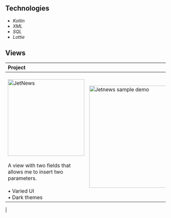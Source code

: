 ## Technologies ##

- _Kotlin_
- _XML_
- _SQL_
- _Lottie_


## Views ##

| Project                                                                                                                                                                                                                                                          |                                                                                              |
|:-----------------------------------------------------------------------------------------------------------------------------------------------------------------------------------------------------------------------------------------------------------------|----------------------------------------------------------------------------------------------|
| <br><img src="screen/001.jpg" alt="JetNews" width="240"></img> <br><br> A view with two fields that allows me to insert two parameters.<br><br> • Varied UI<br>• Dark themes<br>                                                                                 | <img src="screen/002.jpg" width="320" alt="Jetnews sample demo">                             |
|                                                                                                                                                                                                                          
